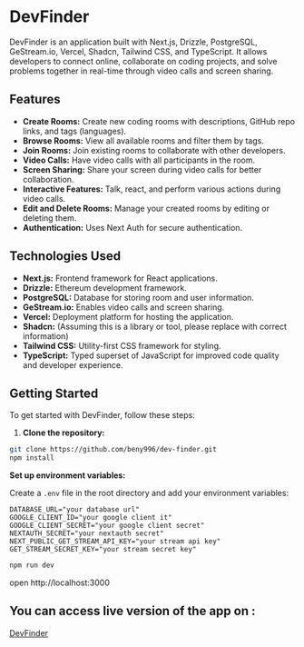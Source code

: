 # DevFinder

DevFinder is an application built with Next.js, Drizzle, PostgreSQL, GeStream.io, Vercel, Shadcn, Tailwind CSS, and TypeScript. It allows developers to connect online, collaborate on coding projects, and solve problems together in real-time through video calls and screen sharing.

## Features

- **Create Rooms:** Create new coding rooms with descriptions, GitHub repo links, and tags (languages).
- **Browse Rooms:** View all available rooms and filter them by tags.
- **Join Rooms:** Join existing rooms to collaborate with other developers.
- **Video Calls:** Have video calls with all participants in the room.
- **Screen Sharing:** Share your screen during video calls for better collaboration.
- **Interactive Features:** Talk, react, and perform various actions during video calls.
- **Edit and Delete Rooms:** Manage your created rooms by editing or deleting them.
- **Authentication:** Uses Next Auth for secure authentication.

## Technologies Used

- **Next.js:** Frontend framework for React applications.
- **Drizzle:** Ethereum development framework.
- **PostgreSQL:** Database for storing room and user information.
- **GeStream.io:** Enables video calls and screen sharing.
- **Vercel:** Deployment platform for hosting the application.
- **Shadcn:** (Assuming this is a library or tool, please replace with correct information)
- **Tailwind CSS:** Utility-first CSS framework for styling.
- **TypeScript:** Typed superset of JavaScript for improved code quality and developer experience.

## Getting Started

To get started with DevFinder, follow these steps:

1. **Clone the repository:**

```bash
git clone https://github.com/beny996/dev-finder.git
npm install
```

**Set up environment variables:**

Create a `.env` file in the root directory and add your environment variables:

    DATABASE_URL="your database url"
    GOOGLE_CLIENT_ID="your google client it"
    GOOGLE_CLIENT_SECRET="your google client secret"
    NEXTAUTH_SECRET="your nextauth secret"
    NEXT_PUBLIC_GET_STREAM_API_KEY="your stream api key"
    GET_STREAM_SECRET_KEY="your stream secret key"

```bash
npm run dev
```

open http://localhost:3000

## You can access live version of the app on :

<a href="https://dev-finder-amber-two.vercel.app/" target="_blank">DevFinder</a>
